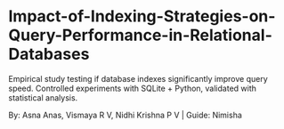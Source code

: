 # Impact-of-Indexing-Strategies-on-Query-Performance-in-Relational-Databases

Empirical study testing if database indexes significantly improve query speed. Controlled experiments with SQLite + Python, validated with statistical analysis.

By: Asna Anas, Vismaya R V, Nidhi Krishna P V | Guide: Nimisha
